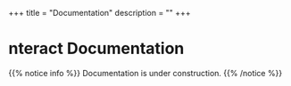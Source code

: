 +++
title = "Documentation"
description = ""
+++

# nteract Documentation

{{% notice info %}}
Documentation is under construction.
{{% /notice %}}
